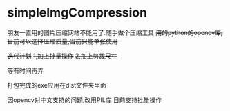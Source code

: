 # simpleImgCompression

朋友一直用的图片压缩网站不能用了.随手做个压缩工具
~~用的python的opencv库,目前可以选择压缩质量,当前只能单张使用~~

~~迭代计划~~
~~1,加上批量操作~~
~~2,加上剪裁尺寸~~

等有时间再弄

打包完成的exe应用在dist文件夹里面

因opencv对中文支持的问题,改用PIL库
目前支持批量操作
